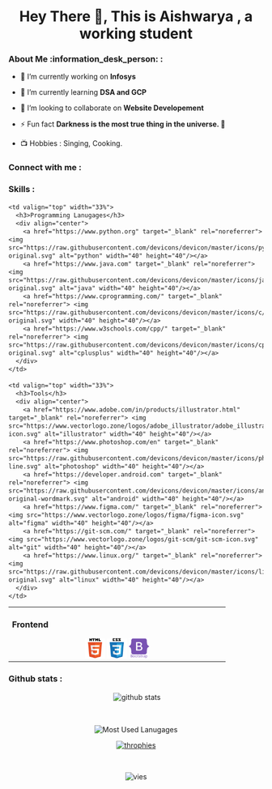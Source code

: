 <meta name="viewport" content="width=device-width, initial-scale=1">
<link rel="stylesheet" href="https://cdnjs.cloudflare.com/ajax/libs/font-awesome/4.7.0/css/font-awesome.min.css">
<script src="https://code.iconify.design/iconify-icon/1.0.1/iconify-icon.min.js"></script>
<h1 align="center">Hey There 👋, This is Aishwarya , a working student</h1>

<h3> About Me :information_desk_person: : </h3>

- 🔭 I’m currently working on **Infosys**

- 🌱 I’m currently learning **DSA and GCP**

- 👯 I’m looking to collaborate on **Website Developement**

- ⚡ Fun fact **Darkness is the most true thing in the universe. :milky_way:**

- 📺 Hobbies : Singing, Cooking.

<!-- Contact -->

<h3 align="left">Connect with me :</h3>
<p align="center">
<a href="https://twitter.com/iaishwaryaroy" target="blank"><i class="fa fa-twitter" style="font-size:48px;color:black"></i></a>
<a href="https://instagram.com/black.queen992100/" target="blank"><i class="fa fa-instagram" style="font-size:48px;color:black"></i></a>
<a href="https://linkedin.com/in/aishwarya-roy-a8144a1b8" target="blank"><i class="fa fa-linkedin-square" style="font-size:48px;color:black"></i></a>
<a href="https://dribbble.com/blackdeformer21" target="blank"><i class="fa fa-dribbble" style="font-size:48px;color:black"></i></a>
<a href="https://www.leetcode.com/aishwarya1999-roy" target="blank"><iconify-icon icon="simple-icons:leetcode" style="font-size:48px;color:black"></iconify-icon></a>
</p>


<h3 align="left">Skills :</h3>
<table>
  <tr>
    <td valign="top" width="33%">
      <h3>Frontend</h3>
      <div align="center">
        <a href="https://www.w3schools.com/html/" target="_blank" rel="noreferrer"> <img src="https://raw.githubusercontent.com/devicons/devicon/master/icons/html5/html5-original-wordmark.svg" alt="html5" width="40" height="40"/></a>
        <a href="https://www.w3schools.com/css/" target="_blank" rel="noreferrer"> <img src="https://raw.githubusercontent.com/devicons/devicon/master/icons/css3/css3-original-wordmark.svg" alt="css3" width="40" height="40"/></a>
        <a href="https://getbootstrap.com" target="_blank" rel="noreferrer"> <img src="https://raw.githubusercontent.com/devicons/devicon/master/icons/bootstrap/bootstrap-plain-wordmark.svg" alt="bootstrap" width="40" height="40"/> </a>
      </div>
    </td>

    <td valign="top" width="33%">
      <h3>Programming Lanugages</h3>
      <div align="center">
        <a href="https://www.python.org" target="_blank" rel="noreferrer"> <img src="https://raw.githubusercontent.com/devicons/devicon/master/icons/python/python-original.svg" alt="python" width="40" height="40"/></a>
        <a href="https://www.java.com" target="_blank" rel="noreferrer"> <img src="https://raw.githubusercontent.com/devicons/devicon/master/icons/java/java-original.svg" alt="java" width="40" height="40"/></a>
        <a href="https://www.cprogramming.com/" target="_blank" rel="noreferrer"> <img src="https://raw.githubusercontent.com/devicons/devicon/master/icons/c/c-original.svg" width="40" height="40"/></a>
        <a href="https://www.w3schools.com/cpp/" target="_blank" rel="noreferrer"> <img src="https://raw.githubusercontent.com/devicons/devicon/master/icons/cplusplus/cplusplus-original.svg" alt="cplusplus" width="40" height="40"/></a>
      </div>
    </td>

    <td valign="top" width="33%">
      <h3>Tools</h3>
      <div align="center">
        <a href="https://www.adobe.com/in/products/illustrator.html" target="_blank" rel="noreferrer"> <img src="https://www.vectorlogo.zone/logos/adobe_illustrator/adobe_illustrator-icon.svg" alt="illustrator" width="40" height="40"/></a>
        <a href="https://www.photoshop.com/en" target="_blank" rel="noreferrer"> <img src="https://raw.githubusercontent.com/devicons/devicon/master/icons/photoshop/photoshop-line.svg" alt="photoshop" width="40" height="40"/></a>
        <a href="https://developer.android.com" target="_blank" rel="noreferrer"> <img src="https://raw.githubusercontent.com/devicons/devicon/master/icons/android/android-original-wordmark.svg" alt="android" width="40" height="40"/></a>
        <a href="https://www.figma.com/" target="_blank" rel="noreferrer"> <img src="https://www.vectorlogo.zone/logos/figma/figma-icon.svg" alt="figma" width="40" height="40"/></a>
        <a href="https://git-scm.com/" target="_blank" rel="noreferrer"> <img src="https://www.vectorlogo.zone/logos/git-scm/git-scm-icon.svg" alt="git" width="40" height="40"/></a>
        <a href="https://www.linux.org/" target="_blank" rel="noreferrer"> <img src="https://raw.githubusercontent.com/devicons/devicon/master/icons/linux/linux-original.svg" alt="linux" width="40" height="40"/></a>
      </div>
    </td>

  </tr>
</table>



<!-- Github stats: -->

<h3 align="left">Github stats :</h3>
<div align = "center">
<p>&nbsp;<img align="center" src="https://github-readme-stats.vercel.app/api?username=aishwarya1999-roy&show_icons=true&locale=en&amp;hide_border=true&amp;theme=dracula" alt="github stats" style="max-width: 100%;" /></p>
</div>
<br>

<div align = "center">
<p><img align="center" src="https://github-readme-stats.vercel.app/api/top-langs?username=aishwarya1999-roy&show_icons=true&locale=en&layout=compact&amp;theme=dracula" alt="Most Used Lanugages" style="max-width: 100%;/></p>
</div>
<br>


<div align = "center">
<p> <a href="https://github.com/ryo-ma/github-profile-trophy"><img src="https://github-profile-trophy.vercel.app/?username=aishwarya1999-roy&amp;theme=dracula " alt="throphies" /></a> </p>
</div>
<br>

<p align="center"> <img src="https://komarev.com/ghpvc/?username=aishwarya1999-roy&label=Profile%20views&color=0e75b6&amp;theme=dracula" alt="vies" /> </p>


</div>

